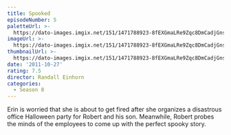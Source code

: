 ```yaml
---
title: Spooked
episodeNumber: 5
paletteUrl: >-
  https://dato-images.imgix.net/151/1471788923-8fEXGmaLRe9Zqc8DmCadjGnsIGm.jpg?auto=enhance&ch=DPR%2CWidth&palette=json
imageUrl: >-
  https://dato-images.imgix.net/151/1471788923-8fEXGmaLRe9Zqc8DmCadjGnsIGm.jpg?auto=compress%2Cformat&ch=DPR%2CWidth&w=500
thumbnailUrl: >-
  https://dato-images.imgix.net/151/1471788923-8fEXGmaLRe9Zqc8DmCadjGnsIGm.jpg?auto=enhance&ch=DPR%2CWidth&fit=crop&fm=jpg&h=280&w=500
date: '2011-10-27'
rating: 7.5
director: Randall Einhorn
categories:
  - Season 8
---
```


Erin is worried that she is about to get fired after she organizes a disastrous office Halloween party for Robert and his son. Meanwhile, Robert probes the minds of the employees to come up with the perfect spooky story.